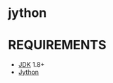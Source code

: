# jython

# REQUIREMENTS

* [JDK](http://www.oracle.com/technetwork/java/javase/downloads/index.html) 1.8+
* [Jython](http://www.jython.org)
